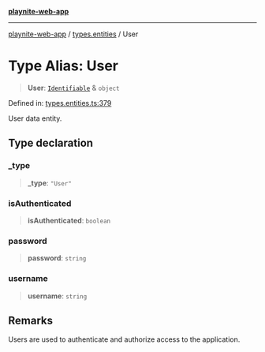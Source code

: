 [**playnite-web-app**](../../README.md)

***

[playnite-web-app](../../README.md) / [types.entities](../README.md) / User

# Type Alias: User

> **User**: [`Identifiable`](Identifiable.md) & `object`

Defined in: [types.entities.ts:379](https://github.com/andrew-codes/playnite-web/blob/main/apps/playnite-web/src/server/data/types.entities.ts#L379)

User data entity.

## Type declaration

### \_type

> **\_type**: `"User"`

### isAuthenticated

> **isAuthenticated**: `boolean`

### password

> **password**: `string`

### username

> **username**: `string`

## Remarks

Users are used to authenticate and authorize access to the application.
